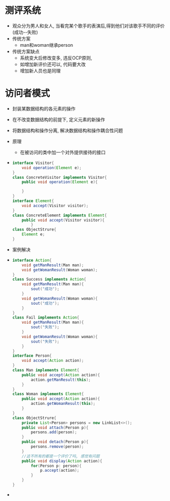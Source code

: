 # 测评系统

- 观众分为男人和女人, 当看完某个歌手的表演后,得到他们对该歌手不同的评价(成功--失败)
- 传统方案
  - man和woman继承person
- 传统方案缺点
  - 系统变大后修改变多, 违反OCP原则, 
  - 如增加新评价还可以, 代码要大改
  - 增加新人员也是同理

# 访问者模式

- 封装某数据结构的各元素的操作

- 在不改变数据结构的前提下, 定义元素的新操作

- 将数据结构和操作分离, 解决数据结构和操作耦合性问题

- 原理

  - 在被访问的类中加一个对外提供接待的接口

- ```java
  interface Visitor{
      void operation(Element e);
  }
  class ConcreteVisitor implements Visitor{
      public void operation(Element e){

      }
  }
  interface Element{
      void accept(Visitor visitor);
  }
  class ConcreteElement implements Element{
      public void accept(Visitor visitor){
          }
  class ObjectStrure{
      Element e;
  }
  ``````



- 案例解决

- ```java
  interface Action{
      void getManResult(Man man);
      void getWomanResult(Woman woman);
  }
  class Success implements Action{
      void getManResult(Man man){
          sout("成功");
      }
      void getWomanResult(Woman woman){
          sout("成功");
      }
  }
  class Fail implements Action{
      void getManResult(Man man){
          sout("失败");
      }
      void getWomanResult(Woman woman){
          sout("失败");
      }
  }
  interface Person{
      void accept(Action action);
  }
  class Man implements Element{
      public void accept(Action action){
          action.getManResult(this);
      }
  }
  class Woman implements Element{
      public void accept(Action action){
          action.getWomanResult(this);
      }
  }
  class ObjectStrure{
      private List<Person> persons = new LinkList<>();
      public void attach(Person p){
          persons.add(person);
      }
      public void detach(Person p){
          persons.remove(person);
      }
      //这不所有的都是一个评价了吗, 感觉有问题
      public void display(Action action){
          for(Person p: person){
              p.accept(action);
          }
      }
  }
  ```

- 